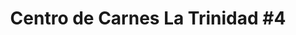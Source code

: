 ---
title: "Centro de Carnes La Trinidad #4"
url: /paraiso/centro-de-carnes-la-trinidad-4/
shop: carnicero
---